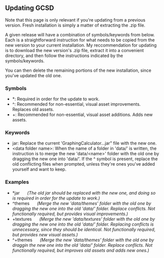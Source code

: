 ## Updating GCSD

Note that this page is only relevant if you're updating from a previous version. Fresh installation is simply a matter of extracting the .zip file.

A given release will have a combination of symbols/keywords from below.
Each is a straightforward instruction for what needs to be copied from the new version to your current installation.
My reccommendation for updating is to download the new version's .zip file, extract it into a convenient directory, and then follow the instructions indicated by the symbols/keywords.

You can then delete the remaining portions of the new installation, since you've updated the old one.

### Symbols
- \*: Required in order for the update to work.
- ^: Recommended for non-essential, visual asset improvements. Replaces old assets.
- +: Recommended for non-essential, visual asset additions. Adds new assets.

### Keywords
- jar: Replace the current 'GraphingCalculator...jar" file with the new one.
- \<data folder name\>: When the name of a folder in 'data/' is written, the instruction is to merge the new 'data/\<name\>' folder with the old one by dragging the new one into 'data/'. If the ^ symbol is present, replace the old conflicting files when prompted, unless they're ones you've added yourself and want to keep.

### Examples
- \*jar ⠀*⠀(The old jar should be replaced with the new one, and doing so is required in order for the update to work.)*
- ^themes ⠀*⠀(Merge the new 'data/themes' folder with the old one by dragging the new one into the old 'data/' folder. Replace conflicts. Not functionally required, but provides visual improvements.)*
- +textures ⠀*⠀(Merge the new 'data/textures' folder with the old one by dragging the new one into the old 'data/' folder. Replacing conflicts is unnecessary, since they should be identical. Not functionally required, but provides new visual assets.)*
- ^+themes ⠀*⠀(Merge the new 'data/themes' folder with the old one by draggin the new one into the old 'data/' folder. Replace conflicts. Not functionally required, but improves old assets and adds new ones.)*
